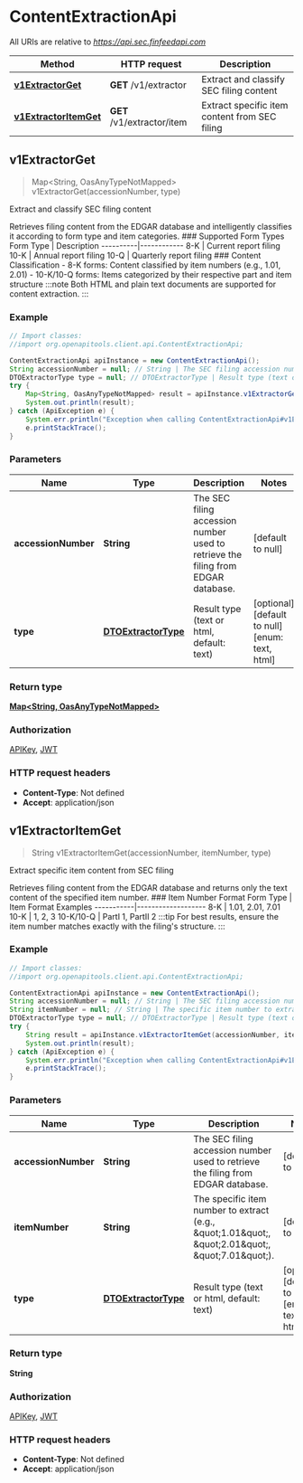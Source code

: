 # ContentExtractionApi

All URIs are relative to *https://api.sec.finfeedapi.com*

Method | HTTP request | Description
------------- | ------------- | -------------
[**v1ExtractorGet**](ContentExtractionApi.md#v1ExtractorGet) | **GET** /v1/extractor | Extract and classify SEC filing content
[**v1ExtractorItemGet**](ContentExtractionApi.md#v1ExtractorItemGet) | **GET** /v1/extractor/item | Extract specific item content from SEC filing



## v1ExtractorGet

> Map&lt;String, OasAnyTypeNotMapped&gt; v1ExtractorGet(accessionNumber, type)

Extract and classify SEC filing content

Retrieves filing content from the EDGAR database and intelligently classifies it according to form type and item categories.  ### Supported Form Types  Form Type | Description ----------|------------ 8-K      | Current report filing 10-K     | Annual report filing 10-Q     | Quarterly report filing  ### Content Classification - 8-K forms: Content classified by item numbers (e.g., 1.01, 2.01) - 10-K/10-Q forms: Items categorized by their respective part and item structure  :::note Both HTML and plain text documents are supported for content extraction. :::

### Example

```java
// Import classes:
//import org.openapitools.client.api.ContentExtractionApi;

ContentExtractionApi apiInstance = new ContentExtractionApi();
String accessionNumber = null; // String | The SEC filing accession number used to retrieve the filing from EDGAR database.
DTOExtractorType type = null; // DTOExtractorType | Result type (text or html, default: text)
try {
    Map<String, OasAnyTypeNotMapped> result = apiInstance.v1ExtractorGet(accessionNumber, type);
    System.out.println(result);
} catch (ApiException e) {
    System.err.println("Exception when calling ContentExtractionApi#v1ExtractorGet");
    e.printStackTrace();
}
```

### Parameters


Name | Type | Description  | Notes
------------- | ------------- | ------------- | -------------
 **accessionNumber** | **String**| The SEC filing accession number used to retrieve the filing from EDGAR database. | [default to null]
 **type** | [**DTOExtractorType**](.md)| Result type (text or html, default: text) | [optional] [default to null] [enum: text, html]

### Return type

[**Map&lt;String, OasAnyTypeNotMapped&gt;**](OasAnyTypeNotMapped.md)

### Authorization

[APIKey](../README.md#APIKey), [JWT](../README.md#JWT)

### HTTP request headers

- **Content-Type**: Not defined
- **Accept**: application/json


## v1ExtractorItemGet

> String v1ExtractorItemGet(accessionNumber, itemNumber, type)

Extract specific item content from SEC filing

Retrieves filing content from the EDGAR database and returns only the text content of the specified item number.  ### Item Number Format  Form Type | Item Format Examples -----------|------------------- 8-K       | 1.01, 2.01, 7.01 10-K      | 1, 2, 3 10-K/10-Q | PartI 1, PartII 2  :::tip For best results, ensure the item number matches exactly with the filing&#39;s structure. :::

### Example

```java
// Import classes:
//import org.openapitools.client.api.ContentExtractionApi;

ContentExtractionApi apiInstance = new ContentExtractionApi();
String accessionNumber = null; // String | The SEC filing accession number used to retrieve the filing from EDGAR database.
String itemNumber = null; // String | The specific item number to extract (e.g., \"1.01\", \"2.01\", \"7.01\").
DTOExtractorType type = null; // DTOExtractorType | Result type (text or html, default: text)
try {
    String result = apiInstance.v1ExtractorItemGet(accessionNumber, itemNumber, type);
    System.out.println(result);
} catch (ApiException e) {
    System.err.println("Exception when calling ContentExtractionApi#v1ExtractorItemGet");
    e.printStackTrace();
}
```

### Parameters


Name | Type | Description  | Notes
------------- | ------------- | ------------- | -------------
 **accessionNumber** | **String**| The SEC filing accession number used to retrieve the filing from EDGAR database. | [default to null]
 **itemNumber** | **String**| The specific item number to extract (e.g., \&quot;1.01\&quot;, \&quot;2.01\&quot;, \&quot;7.01\&quot;). | [default to null]
 **type** | [**DTOExtractorType**](.md)| Result type (text or html, default: text) | [optional] [default to null] [enum: text, html]

### Return type

**String**

### Authorization

[APIKey](../README.md#APIKey), [JWT](../README.md#JWT)

### HTTP request headers

- **Content-Type**: Not defined
- **Accept**: application/json

